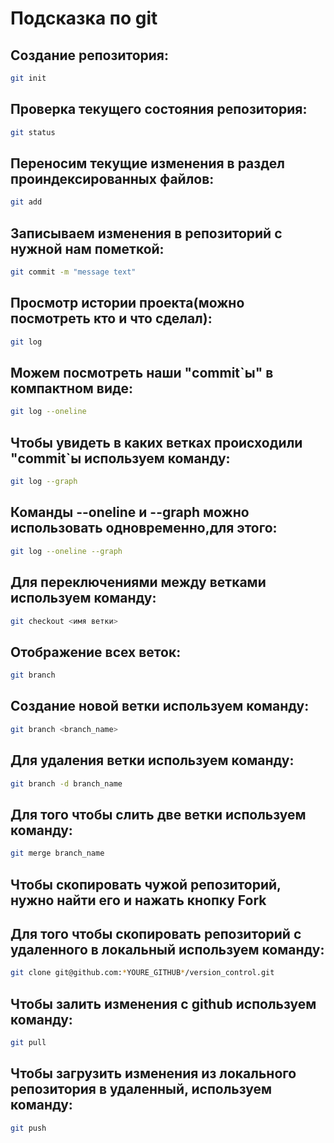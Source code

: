 # Подсказка по git

## Создание репозитория:
```sh
git init
```
## Проверка текущего состояния репозитория:
```sh
git status
```
## Переносим текущие изменения в раздел  проиндексированных файлов:
```sh
git add
```
## Записываем изменения в репозиторий с нужной нам пометкой:
```sh
git commit -m "message text"
```
## Просмотр истории проекта(можно посмотреть кто и что сделал):
```sh
git log
```
## Можем посмотреть наши "commit`ы"  в компактном виде:
```sh
git log --oneline
```
## Чтобы увидеть в каких ветках происходили "commit`ы используем команду:
```sh
git log --graph
```
## Команды --oneline и --graph можно использовать одновременно,для этого:
```sh
git log --oneline --graph
```
## Для переключениями между ветками используем команду:
```sh
git checkout <имя ветки>
```
## Отображение всех веток:
```sh
git branch
```
## Создание новой ветки используем команду:
```sh
git branch <branch_name>
```
## Для удаления ветки используем команду:
```sh
git branch -d branch_name
```
## Для того чтобы слить две ветки используем команду:
```sh
git merge branch_name
```
## Чтобы скопировать чужой репозиторий, нужно найти его и нажать кнопку Fork
## Для того чтобы скопировать репозиторий с удаленного в локальный используем команду:
```sh
git clone git@github.com:*YOURE_GITHUB*/version_control.git
```
## Чтобы залить изменения с github используем команду:
```sh
git pull
```
## Чтобы загрузить изменения из локального репозитория в удаленный, используем команду:
```sh
git push
```
